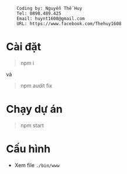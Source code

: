 ```
    Coding by: Nguyễn Thế Huy
    Tel: 0898.489.425
    Email: huynt1608@gmail.com
    URL: https://www.facebook.com/Thehuy1608
```
# Cài đặt

> npm i 

và 

> npm audit fix


# Chạy dự án 

> npm start

# Cấu hình

- Xem file `./bin/www`